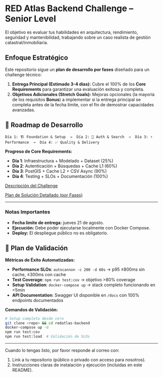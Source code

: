 # RED Atlas Backend Challenge – Senior Level

El objetivo es evaluar tus habilidades en arquitectura, rendimiento, seguridad y mantenibilidad, trabajando sobre un caso realista de gestión catastral/inmobiliaria.

## Enfoque Estratégico

Este repositorio sigue un **plan de desarrollo por fases** diseñado para un challenge técnico:

1.  **Entrega Principal (Estimado 3-4 días):** Cubre el 100% de los **Core Requirements** para garantizar una evaluación exitosa y completa.
2.  **Objetivos Adicionales (Stretch Goals):** Mejoras opcionales (la mayoría de los requisitos **Bonus**) a implementar si la entrega principal se completa antes de la fecha límite, con el fin de demostrar capacidades avanzadas.

## 📅 Roadmap de Desarrollo

```
Día 1: 🏗️ Foundation & Setup  →  Día 2: 🔐 Auth & Search  →  Día 3: ⚡ Performance  →  Día 4: ✅ Quality & Delivery
```

**Progreso de Core Requirements:**
- **Día 1**: Infraestructura + Modelado + Dataset (25%)
- **Día 2**: Autenticación + Búsquedas + Cache L1 (60%) 
- **Día 3**: PostGIS + Cache L2 + CSV Async (90%)
- **Día 4**: Testing + SLOs + Documentación (100%)

[Descripción del Challenge](docs/challenge-description.md)

[Plan de Solución Detallado (por Fases)](docs/plan-of-solution.md)

---

### Notas Importantes

-   **Fecha límite de entrega:** jueves 21 de agosto.
-   **Ejecución:** Debe poder ejecutarse localmente con Docker Compose.
-   **Deploy:** El despliegue público no es obligatorio.

## 🧪 Plan de Validación

**Métricas de Éxito Automatizadas:**
- **Performance SLOs**: `autocannon -c 200 -d 60s` → p95 ≤800ms sin cache, ≤300ms con cache
- **Test Coverage**: `npm run test:cov` → objetivo >80% coverage
- **Setup Validation**: `docker-compose up` → stack completo funcionando en <5min
- **API Documentation**: Swagger UI disponible en `/docs` con 100% endpoints documentados

**Comandos de Validación:**
```bash
# Setup completo desde cero
git clone <repo> && cd redatlas-backend
docker-compose up -d
npm run test:cov
npm run test:load  # Validación de SLOs
```

---

Cuando lo tengas listo, por favor responde al correo con:
1.  Link a tu repositorio (público o privado con acceso para nosotros).
2.  Instrucciones claras de instalación y ejecución (incluidas en este README).
